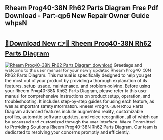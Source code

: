 ## Rheem Prog40-38N Rh62 Parts Diagram Free Pdf Download - Part-qp6 New Repair Owner Guide whpsN

# <h2><a href="http://dfkbjmu.blite.top/?on=Rheem+Prog40-38N+Rh62+Parts+Diagram">🔗Download New 👉🔴 Rheem Prog40-38N Rh62 Parts Diagram</a></h2>

[![Rheem Prog40-38N Rh62 Parts Diagram download](https://i.imgur.com/lujVjoI.png)](http://dfkbjmu.blite.top/?on=Rheem+Prog40-38N+Rh62+Parts+Diagram)
Greetings and welcome to the user manual for your newly updated Rheem Prog40-38N Rh62 Parts Diagram. This manual is specifically designed to help you get the most out of your product by providing a thorough explanation of its features, setup, usage, maintenance, and problem-solving. Before using your Rheem Prog40-38N Rh62 Parts Diagram, please refer to this user manual for comprehensive instructions on product setup, operation, and troubleshooting. It includes step-by-step guides for using each feature, as well as important safety information. Rheem Prog40-38N Rh62 Parts Diagram advanced features include augmented reality, customizable profiles, automatic software updates, and voice recognition, all of which can be accessed and customized through the user interface. We're Committed to Providing Solutions Rheem Prog40-38N Rh62 Parts Diagram. Our team is dedicated to resolving your concerns promptly and efficiently.
